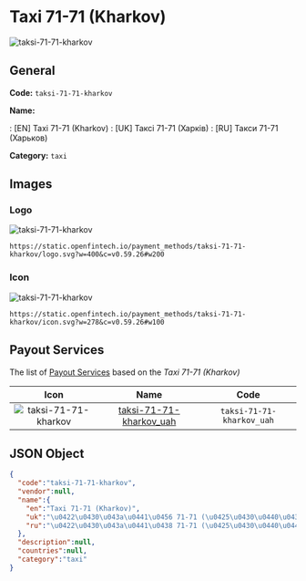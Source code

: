 
# Taxi 71-71 (Kharkov) 
![taksi-71-71-kharkov](https://static.openfintech.io/payment_methods/taksi-71-71-kharkov/logo.svg?w=400&c=v0.59.26#w200)  

## General 
**Code:** `taksi-71-71-kharkov` 
 
**Name:** 
 
:	[EN] Taxi 71-71 (Kharkov) 
:	[UK] Таксі 71-71 (Харків) 
:	[RU] Такси 71-71 (Харьков) 
 
**Category:** `taxi` 
 

## Images 

### Logo 
![taksi-71-71-kharkov](https://static.openfintech.io/payment_methods/taksi-71-71-kharkov/logo.svg?w=400&c=v0.59.26#w200)  

```
https://static.openfintech.io/payment_methods/taksi-71-71-kharkov/logo.svg?w=400&c=v0.59.26#w200
```  

### Icon 
![taksi-71-71-kharkov](https://static.openfintech.io/payment_methods/taksi-71-71-kharkov/icon.svg?w=278&c=v0.59.26#w100)  

```
https://static.openfintech.io/payment_methods/taksi-71-71-kharkov/icon.svg?w=278&c=v0.59.26#w100
```  

## Payout Services 
 
The list of [Payout Services](/payout-services/) based on the _Taxi 71-71 (Kharkov)_ 

|Icon|Name|Code| 
|:---:|:---:|:---:| 
|![taksi-71-71-kharkov](https://static.openfintech.io/payout_methods/taksi-71-71-kharkov/icon.svg?w=278&c=v0.59.26#w40) |[taksi-71-71-kharkov_uah](/payout-services/taksi-71-71-kharkov_uah/)|`taksi-71-71-kharkov_uah`| 
 

## JSON Object 

```json
{
  "code":"taksi-71-71-kharkov",
  "vendor":null,
  "name":{
    "en":"Taxi 71-71 (Kharkov)",
    "uk":"\u0422\u0430\u043a\u0441\u0456 71-71 (\u0425\u0430\u0440\u043a\u0456\u0432)",
    "ru":"\u0422\u0430\u043a\u0441\u0438 71-71 (\u0425\u0430\u0440\u044c\u043a\u043e\u0432)"
  },
  "description":null,
  "countries":null,
  "category":"taxi"
}
```  
